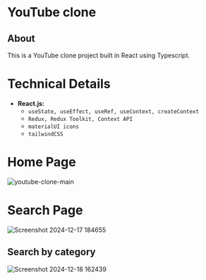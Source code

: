 # YouTube clone

## About
This is a YouTube clone project built in React using Typescript.

# Technical Details
- **React.js:**
  - `useState, useEffect, useRef, useContext, createContext`
  - `Redux, Redux Toolkit, Context API`
  - `materialUI icons`
  - `tailwindCSS`
 
# Home Page

![youtube-clone-main](https://github.com/user-attachments/assets/184a4fb2-aabc-48e7-b2f0-2401ab99a2bd)

# Search Page

![Screenshot 2024-12-17 184655](https://github.com/user-attachments/assets/c7a6c18c-b7e8-437c-881d-795390d05715)

## Search by category

![Screenshot 2024-12-18 162439](https://github.com/user-attachments/assets/ee199310-868c-466f-813b-45886e7338af)


